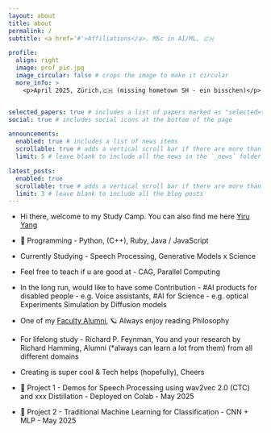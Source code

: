 ```yaml
---
layout: about
title: about
permalink: /
subtitle: <a href='#'>Affiliations</a>. MSc in AI/ML, 🇨🇭

profile:
  align: right
  image: prof_pic.jpg
  image_circular: false # crops the image to make it circular
  more_info: >
    <p>April 2025, Zürich,🇨🇭 (missing hometown SH - ein bisschen)</p>


selected_papers: true # includes a list of papers marked as "selected={true}"
social: true # includes social icons at the bottom of the page

announcements:
  enabled: true # includes a list of news items
  scrollable: true # adds a vertical scroll bar if there are more than 3 news items
  limit: 5 # leave blank to include all the news in the `_news` folder

latest_posts:
  enabled: true
  scrollable: true # adds a vertical scroll bar if there are more than 3 new posts items
  limit: 3 # leave blank to include all the blog posts
--- 
```

- Hi there, welcome to my Study Camp. You can also find me here [Yiru Yang](https://www.linkedin.com/in/yiru-yang-420ab1198/)
- 📍 Programming - Python, (C++), Ruby, Java / JavaScript
- Currently Studying - Speech Processing, Generative Models x Science
- Feel free to teach if u are good at - CAG, Parallel Computing

- In the long run, would like to have some Contribution - #AI products for disabled people - e.g. Voice assistants, #AI for Science - e.g. optical Experiments Simulation by Diffusion models

- One of my [Faculty Alumni](https://en.wikipedia.org/wiki/Zhu_Min_(economist)), 🪐 Always enjoy reading Philosophy

- For lifelong study - Richard P. Feynman, You and your research by Richard Hamming, Alumni (*always can learn a lot from them) from all different domains

- Creating is super cool & Tech helps (hopefully), Cheers
- 📍 Project 1 - Demos for Speech Processing using wav2vec 2.0 (CTC) and xxx Distillation - Deployed on Colab - May 2025
- 📍 Project 2 - Traditional Machine Learning for Classification - CNN + MLP - May 2025


<div style="height: 7.5rem;"></div>
